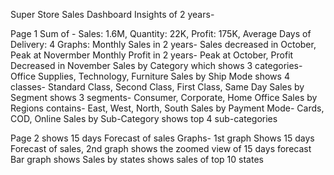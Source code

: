 Super Store Sales Dashboard Insights of 2 years-

Page 1 
Sum of - Sales: 1.6M, Quantity: 22K, Profit: 175K, Average Days of Delivery: 4
Graphs: 
Monthly Sales in 2 years- Sales decreased in October, Peak at Novermber
Monthly Profit in 2 years- Peak at October, Profit Decreased in November
Sales by Category which shows 3 categories- Office Supplies, Technology, Furniture
Sales by Ship Mode shows 4 classes- Standard Class, Second Class, First Class, Same Day
Sales by Segment shows 3 segments- Consumer, Corporate, Home Office
Sales by Regions contains- East, West, North, South
Sales by Payment Mode- Cards, COD, Online
Sales by Sub-Category shows top 4 sub-categories

Page 2 shows 15 days Forecast of sales
Graphs- 1st graph Shows 15 days Forecast of sales, 2nd graph shows the zoomed view of 15 days forecast
Bar graph shows Sales by states shows sales of top 10 states
